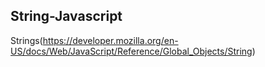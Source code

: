 ## String-Javascript

Strings(https://developer.mozilla.org/en-US/docs/Web/JavaScript/Reference/Global_Objects/String)
